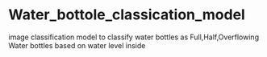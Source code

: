 # Water_bottole_classication_model
image classification model to classify water bottles as Full,Half,Overflowing Water bottles based on water level inside
